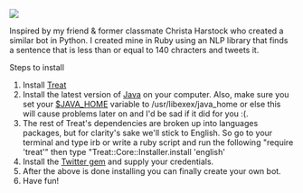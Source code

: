 ![](http://github.com/lexalexander10/lexbot/wilde.jpg)


Inspired by my friend & former classmate Christa Harstock who created a similar bot in Python. I created mine in Ruby using an NLP library that finds a sentence that is less than or equal to 140 chracters and tweets it. 

Steps to install 

1. Install [Treat](https://github.com/louismullie/treat) 
2. Install the latest version of [Java](https://java.com/en/download/index.jsp) on your computer. Also,
make sure you set your [$JAVA_HOME](http://www.mkyong.com/java/how-to-set-java_home-environment-variable-on-mac-os-x/) variable to /usr/libexex/java_home or else this will cause problems later on and I'd be sad if it did for you :(. 	
3. The rest of Treat's dependencies are broken up into
   languages packages, but for clarity's sake we'll stick to English. So go to your terminal and type irb or write a ruby script and run the following "require 'treat'" then type "Treat::Core::Installer.install 'english'
4. Install the [Twitter gem](https://github.com/sferik/twitter) and supply your credentials.
5. After the above is done installing you can finally create your own bot. 
6. Have fun!